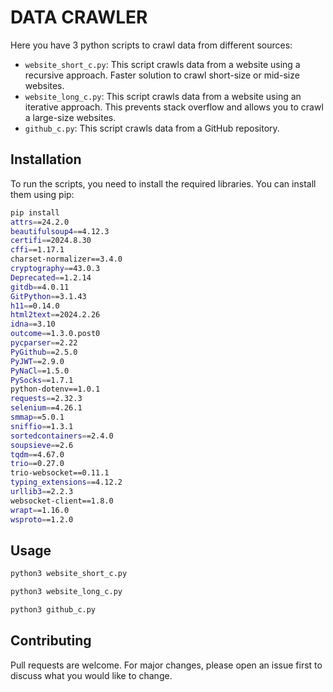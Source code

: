 # DATA CRAWLER

Here you have 3 python scripts to crawl data from different sources:

- `website_short_c.py`: This script crawls data from a website using a recursive approach. Faster solution to crawl short-size or mid-size websites.
- `website_long_c.py`: This script crawls data from a website using an iterative approach. This prevents stack overflow and allows you to crawl a large-size websites.
- `github_c.py`: This script crawls data from a GitHub repository.


## Installation

To run the scripts, you need to install the required libraries. You can install them using pip:

```bash
pip install 
attrs==24.2.0
beautifulsoup4==4.12.3
certifi==2024.8.30
cffi==1.17.1
charset-normalizer==3.4.0
cryptography==43.0.3
Deprecated==1.2.14
gitdb==4.0.11
GitPython==3.1.43
h11==0.14.0
html2text==2024.2.26
idna==3.10
outcome==1.3.0.post0
pycparser==2.22
PyGithub==2.5.0
PyJWT==2.9.0
PyNaCl==1.5.0
PySocks==1.7.1
python-dotenv==1.0.1
requests==2.32.3
selenium==4.26.1
smmap==5.0.1
sniffio==1.3.1
sortedcontainers==2.4.0
soupsieve==2.6
tqdm==4.67.0
trio==0.27.0
trio-websocket==0.11.1
typing_extensions==4.12.2
urllib3==2.2.3
websocket-client==1.8.0
wrapt==1.16.0
wsproto==1.2.0
```


## Usage

```bash
python3 website_short_c.py

python3 website_long_c.py

python3 github_c.py
```


## Contributing 

Pull requests are welcome. For major changes, please open an issue first
to discuss what you would like to change.
